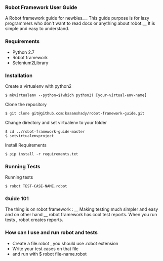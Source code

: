 ### Robot Framework User Guide

A Robot framework guide for newbies.__
This guide purpose is for lazy programmers who
don't want to read docs or anything about robot.__
It is simple and easy to understand.

### Requirements

* Python 2.7
* Robot framework
* Selenium2Library

### Installation

Create a virtualenv with python2

    $ mkvirtualenv --python=$(which python2) [your-virtual-env-name]

Clone the repository

    $ git clone git@github.com:kaaanshady/robot-framework-guide.git

Change directory and set virtualenv to your folder

    $ cd ../robot-framework-guide-master
    $ setvirtualenvproject

Install Requirements

    $ pip install -r requirements.txt

### Running Tests

Running tests

    $ robot TEST-CASE-NAME.robot

### Guide 101

The thing is on robot framework : __
Making testing much simpler and easy and on other hand __
robot framework has cool test reports.
When you run tests , robot creates reports.

### How can I use and run robot and tests

* Create a file.robot , you should use .robot extension
* Write your test cases on that file
* and run with
        $ robot file-name.robot

        
